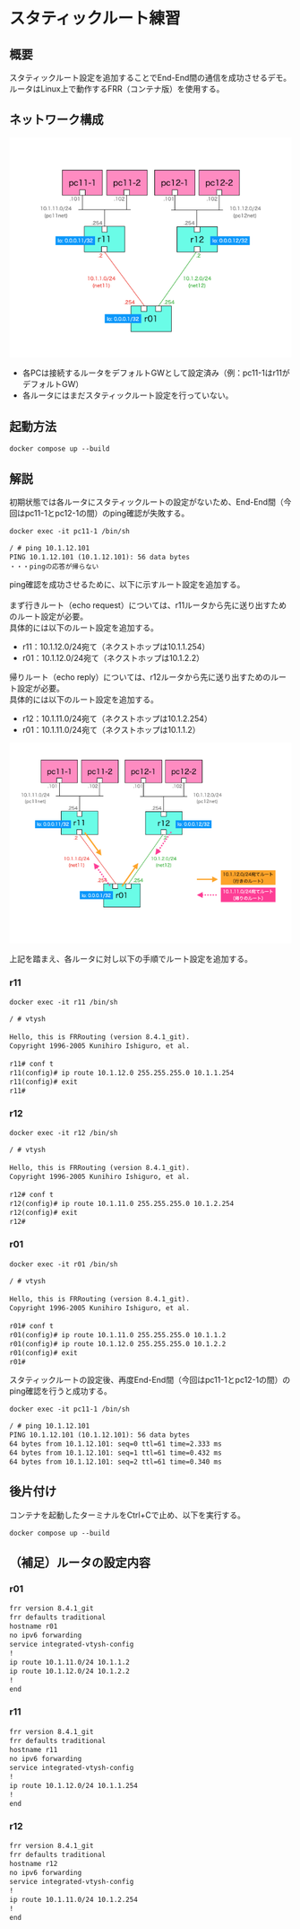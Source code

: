 # スタティックルート練習

## 概要
スタティックルート設定を追加することでEnd-End間の通信を成功させるデモ。<br>
ルータはLinux上で動作するFRR（コンテナ版）を使用する。

## ネットワーク構成
<img src="images/topology.png">

- 各PCは接続するルータをデフォルトGWとして設定済み（例：pc11-1はr11がデフォルトGW）
- 各ルータにはまだスタティックルート設定を行っていない。

## 起動方法
```Shell
docker compose up --build
```

## 解説

初期状態では各ルータにスタティックルートの設定がないため、End-End間（今回はpc11-1とpc12-1の間）のping確認が失敗する。

```Shell
docker exec -it pc11-1 /bin/sh
```
```
/ # ping 10.1.12.101
PING 10.1.12.101 (10.1.12.101): 56 data bytes
・・・pingの応答が帰らない
```

ping確認を成功させるために、以下に示すルート設定を追加する。<br>
<br>
まず行きルート（echo request）については、r11ルータから先に送り出すためのルート設定が必要。<br>
具体的には以下のルート設定を追加する。<br>
- r11：10.1.12.0/24宛て（ネクストホップは10.1.1.254）
- r01：10.1.12.0/24宛て（ネクストホップは10.1.2.2）

帰りルート（echo reply）については、r12ルータから先に送り出すためのルート設定が必要。<br>
具体的には以下のルート設定を追加する。<br>
- r12：10.1.11.0/24宛て（ネクストホップは10.1.2.254）
- r01：10.1.11.0/24宛て（ネクストホップは10.1.1.2） 

<img src="images/topology1.png">

上記を踏まえ、各ルータに対し以下の手順でルート設定を追加する。<br>

### r11
```Shell
docker exec -it r11 /bin/sh
```
```
/ # vtysh

Hello, this is FRRouting (version 8.4.1_git).
Copyright 1996-2005 Kunihiro Ishiguro, et al.

r11# conf t
r11(config)# ip route 10.1.12.0 255.255.255.0 10.1.1.254
r11(config)# exit
r11# 
```

### r12
```Shell
docker exec -it r12 /bin/sh
```
```
/ # vtysh

Hello, this is FRRouting (version 8.4.1_git).
Copyright 1996-2005 Kunihiro Ishiguro, et al.

r12# conf t
r12(config)# ip route 10.1.11.0 255.255.255.0 10.1.2.254
r12(config)# exit
r12#
```

### r01
```Shell
docker exec -it r01 /bin/sh
```
```
/ # vtysh

Hello, this is FRRouting (version 8.4.1_git).
Copyright 1996-2005 Kunihiro Ishiguro, et al.

r01# conf t
r01(config)# ip route 10.1.11.0 255.255.255.0 10.1.1.2
r01(config)# ip route 10.1.12.0 255.255.255.0 10.1.2.2
r01(config)# exit
r01# 
```

スタティックルートの設定後、再度End-End間（今回はpc11-1とpc12-1の間）のping確認を行うと成功する。

```Shell
docker exec -it pc11-1 /bin/sh
```
```
/ # ping 10.1.12.101
PING 10.1.12.101 (10.1.12.101): 56 data bytes
64 bytes from 10.1.12.101: seq=0 ttl=61 time=2.333 ms
64 bytes from 10.1.12.101: seq=1 ttl=61 time=0.432 ms
64 bytes from 10.1.12.101: seq=2 ttl=61 time=0.340 ms
```

## 後片付け

コンテナを起動したターミナルをCtrl+Cで止め、以下を実行する。

```Shell
docker compose up --build
```

## （補足）ルータの設定内容

### r01
```
frr version 8.4.1_git
frr defaults traditional
hostname r01
no ipv6 forwarding
service integrated-vtysh-config
!
ip route 10.1.11.0/24 10.1.1.2
ip route 10.1.12.0/24 10.1.2.2
!
end
```

### r11
```
frr version 8.4.1_git
frr defaults traditional
hostname r11
no ipv6 forwarding
service integrated-vtysh-config
!
ip route 10.1.12.0/24 10.1.1.254
!
end
```

### r12
```
frr version 8.4.1_git
frr defaults traditional
hostname r12
no ipv6 forwarding
service integrated-vtysh-config
!
ip route 10.1.11.0/24 10.1.2.254
!
end
```